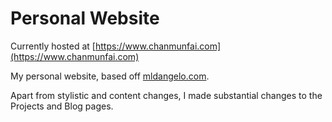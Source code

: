# Personal Website

Currently hosted at [https://www.chanmunfai.com](https://www.chanmunfai.com)

My personal website, based off [mldangelo.com](https://mldangelo.com).

Apart from stylistic and content changes, I made substantial changes to the Projects and Blog pages. 



